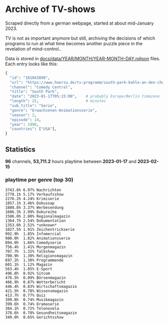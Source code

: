 # Archive of TV-shows

Scraped directly from a german webpage, started at about mid-January 2023.

TV is not as important anymore but still, archiving the decisions of which programs to run at what time
becomes another puzzle piece in the revelation of mind-control.. 

Data is stored in [docs/data/YEAR/MONTH/YEAR-MONTH-DAY.ndjson](docs/data/) files. 
Each entry looks like this:

```python
{
  "id": "181043890", 
  "url": "https://www.hoerzu.de/tv-programm/south-park-kohle-an-den-chefkoch/bid_181043890/", 
  "channel": "Comedy Central", 
  "title": "South Park", 
  "date": "2023-01-17T05:15:00",    # probably Europe/Berlin timezone 
  "length": 25,                     # minutes 
  "sub_title": "Serie", 
  "genre": "Erwachsenen-Animationsserie", 
  "season": 2, 
  "episode": 14, 
  "year": 1998, 
  "countries": ["USA"],
}
```

## Statistics

**96** channels, **53,711.2** hours playtime between **2023-01-17** and **2023-02-15**


### playtime per genre (top 30)

    3743.8h 6.97% Nachrichten
    2778.1h 5.17% Verkaufsshow
    2276.2h 4.24% Krimiserie
    1857.1h 3.46% Dokusoap
    1808.8h 3.37% Werbesendung
    1606.3h 2.99% Dokureihe
    1506.0h 2.80% Regionalmagazin
    1364.7h 2.54% Dokumentation
    1353.0h 2.52% *unknown*
    1027.5h 1.91% Zeichentrickserie
    992.9h  1.85% Infomercial
    980.0h  1.82% Animationsserie
    894.0h  1.66% Comedyserie
    756.4h  1.41% Morgenmagazin
    707.7h  1.32% Talkshow
    700.9h  1.30% Religionsmagazin
    697.2h  1.30% Programmende
    601.1h  1.12% Magazin
    563.4h  1.05% E-Sport
    496.8h  0.92% Sitcom
    476.5h  0.89% Börsenmagazin
    466.9h  0.87% Wetterbericht
    446.4h  0.83% Wirtschaftsmagazin
    421.5h  0.78% Wissensmagazin
    413.7h  0.77% Quiz
    399.8h  0.74% Musikmagazin
    399.6h  0.74% Dramaserie
    384.1h  0.72% Telenovela
    378.6h  0.70% Gesundheitsmagazin
    349.0h  0.65% Gerichtsshow
